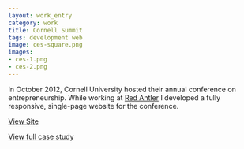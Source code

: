 ```yaml
---              
layout: work_entry
category: work
title: Cornell Summit
tags: development web
image: ces-square.png
images:
- ces-1.png
- ces-2.png
---
```

In October 2012, Cornell University hosted their annual conference on entrepreneurship. While working at [Red Antler](http://redantler.com) I developed a fully responsive, single-page website for the conference.

[View Site](http://summit.eship.cornell.edu)

[View full case study](http://redantler.com/work/cornell-entrepreneurship-summit/)